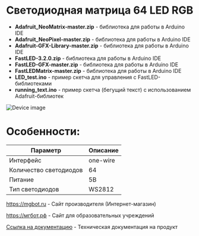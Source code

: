# Светодиодная матрица 64 LED RGB

- **Adafruit_NeoMatrix-master.zip** - библиотека для работы в Arduino IDE
- **Adafruit_NeoPixel-master.zip** - библиотека для работы в Arduino IDE
- **Adafruit-GFX-Library-master.zip** - библиотека для работы в Arduino IDE
- **FastLED-3.2.0.zip** - библиотека для работы в Arduino IDE
- **FastLED-GFX-master.zip** - библиотека для работы в Arduino IDE
- **FastLEDMatrix-master.zip** - библиотека для работы в Arduino IDE
- **LED_test.ino** - пример скетча для управления с FastLED-библиотеками
- **running_text.ino** - пример скетча (бегущий текст) с использованием Adafruit-библиотек

![Device image](https://books.mgbot.ru/images/LED-RGB.PNG)

# Особенности:

| Параметр    | Описание |
| ----------- | -----------|
| Интерфейс   | one-wire|
| Количество cветодиодов       | 64 |
| Питание     | 5В|
| Тип светодиодов     | WS2812|

https://mgbot.ru  - Сайт производителя (Интернет-магазин)

https://мгбот.рф  - Сайт для образовательных учреждений

[Ссылка на документацию](https://books.mgbot.ru/devices/LED-RGB.pdf) - Техническая документация на продукт